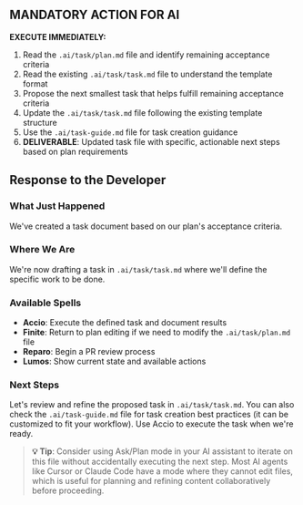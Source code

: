 ## MANDATORY ACTION FOR AI

**EXECUTE IMMEDIATELY:**

1. Read the `.ai/task/plan.md` file and identify remaining acceptance criteria
2. Read the existing `.ai/task/task.md` file to understand the template format
3. Propose the next smallest task that helps fulfill remaining acceptance criteria
4. Update the `.ai/task/task.md` file following the existing template structure
5. Use the `.ai/task-guide.md` file for task creation guidance
6. **DELIVERABLE**: Updated task file with specific, actionable next steps based on plan requirements

## Response to the Developer

### What Just Happened

We've created a task document based on our plan's acceptance criteria.

### Where We Are

We're now drafting a task in `.ai/task/task.md` where we'll define the specific work to be done.

### Available Spells

- **Accio**: Execute the defined task and document results
- **Finite**: Return to plan editing if we need to modify the `.ai/task/plan.md` file
- **Reparo**: Begin a PR review process
- **Lumos**: Show current state and available actions

### Next Steps

Let's review and refine the proposed task in `.ai/task/task.md`. You can also check the `.ai/task-guide.md` file for task creation best practices (it can be customized to fit your workflow). Use Accio to execute the task when we're ready.

> **💡 Tip**: Consider using Ask/Plan mode in your AI assistant to iterate on this file without accidentally executing the next step. Most AI agents like Cursor or Claude Code have a mode where they cannot edit files, which is useful for planning and refining content collaboratively before proceeding.
